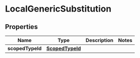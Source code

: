 

# LocalGenericSubstitution


## Properties

| Name | Type | Description | Notes |
|------------ | ------------- | ------------- | -------------|
|**scopedTypeId** | [**ScopedTypeId**](ScopedTypeId.md) |  |  |



